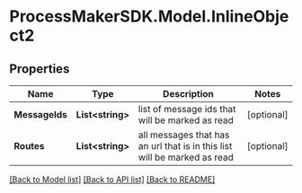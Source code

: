 
# ProcessMakerSDK.Model.InlineObject2

## Properties

Name | Type | Description | Notes
------------ | ------------- | ------------- | -------------
**MessageIds** | **List&lt;string&gt;** | list of message ids that will be marked as read | [optional] 
**Routes** | **List&lt;string&gt;** | all messages that has an url that is in this list will be marked as read | [optional] 

[[Back to Model list]](../README.md#documentation-for-models)
[[Back to API list]](../README.md#documentation-for-api-endpoints)
[[Back to README]](../README.md)

